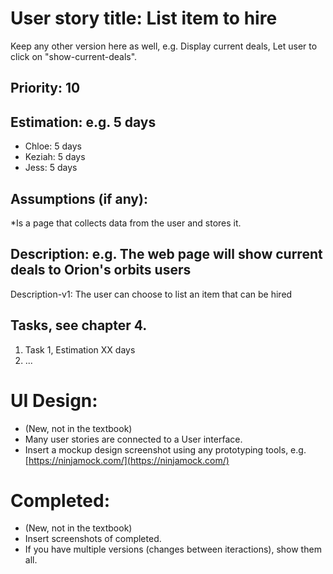 
# User story title: List item to hire

Keep any other version here as well, e.g. Display current deals, Let user to click on "show-current-deals".

## Priority: 10 


## Estimation: e.g. 5 days

* Chloe: 5 days 
* Keziah: 5 days
* Jess: 5 days

## Assumptions (if any):

*Is a page that collects data from the user and stores it. 

## Description: e.g. The web page will show current deals to Orion's orbits users

Description-v1: The user can choose to list an item that can be hired

## Tasks, see chapter 4.

1. Task 1, Estimation XX days
2. ...


# UI Design:
* (New, not in the textbook) 
* Many user stories are connected to a User interface.
* Insert a mockup design screenshot using any prototyping tools, e.g. [https://ninjamock.com/](https://ninjamock.com/)

# Completed:
* (New, not in the textbook) 
* Insert screenshots of completed. 
* If you have multiple versions (changes between iteractions), show them all.

